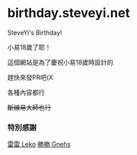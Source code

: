 # birthday.steveyi.net
 SteveYi's Birthday!

小易18歲了耶！

這個網站是為了慶祝小易18歲時設計的

趕快來發PR吧(X

各種內容都行

[](https://github.com/SteveYi-LAB/birthday.steveyi.net/blob/main/image/screenshot-1.png)

~~斷線易大師也行~~

### 特別感謝

[雷雷 Leko](https://github.com/lekoOwO)
[勝勝 Gnehs](https://github.com/gnehs)
